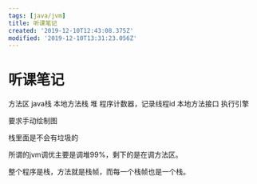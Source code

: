 ```yaml
---
tags: [java/jvm]
title: 听课笔记
created: '2019-12-10T12:43:08.375Z'
modified: '2019-12-10T13:31:23.056Z'
---
```


# 听课笔记
方法区
java栈
本地方法栈
堆
程序计数器，记录线程id
本地方法接口
执行引擎


要求手动绘制图

栈里面是不会有垃圾的

所谓的jvm调优主要是调堆99%，剩下的是在调方法区。


整个程序是栈，方法就是栈帧，而每一个栈帧也是一个栈。



